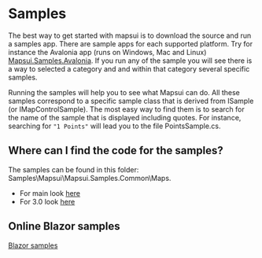 # Samples

The best way to get started with mapsui is to download the source and run a samples app. There are sample apps for each supported platform. Try for instance the Avalonia app (runs on Windows, Mac and Linux) [Mapsui.Samples.Avalonia](https://github.com/Mapsui/Mapsui/tree/main/Samples/Mapsui.Samples.Avalonia). If you run any of the sample you will see there is a way to selected a category and and within that category several specific samples. 

Running the samples will help you to see what Mapsui can do. All these samples correspond to a specific sample class that is derived from ISample (or IMapControlSample). The most easy way to find them is to search for the name of the sample that is displayed including quotes. For instance, searching for `"1 Points"` will lead you to the file PointsSample.cs. 

## Where can I find the code for the samples?
The samples can be found in this folder: Samples\Mapsui\Mapsui.Samples.Common\Maps. 
- For main look [here](https://github.com/Mapsui/Mapsui/tree/main/Samples/Mapsui.Samples.Common/Maps)
- For 3.0 look [here](https://github.com/Mapsui/Mapsui/tree/develop/3.0/Samples/Mapsui.Samples.Common/Maps)

## Online Blazor samples
[Blazor samples](https://mapsui.com/samples/)
